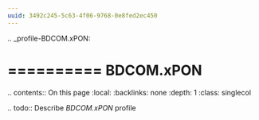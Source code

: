 ```yaml
---
uuid: 3492c245-5c63-4f06-9768-0e8fed2ec450
---
```

.. _profile-BDCOM.xPON:

==========
BDCOM.xPON
==========

.. contents:: On this page
    :local:
    :backlinks: none
    :depth: 1
    :class: singlecol

.. todo::
    Describe *BDCOM.xPON* profile

